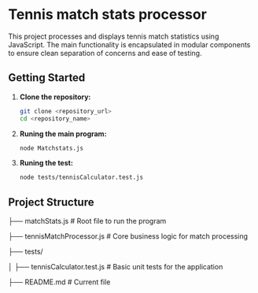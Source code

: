 # Tennis match stats processor

This project processes and displays tennis match statistics using JavaScript. The main functionality is encapsulated in modular components to ensure clean separation of concerns and ease of testing.

## Getting Started

1.  **Clone the repository:**
    ```bash
    git clone <repository_url>
    cd <repository_name>
    ```

2.  **Runing the main program:**
    ```bash
    node Matchstats.js
    ```

3.  **Runing the test:**
    ```bash
    node tests/tennisCalculator.test.js
    ```

## Project Structure

├── matchStats.js                   # Root file to run the program

├── tennisMatchProcessor.js         # Core business logic for match processing

├── tests/

│   ├── tennisCalculator.test.js    # Basic unit tests for the application

├── README.md                       # Current file

